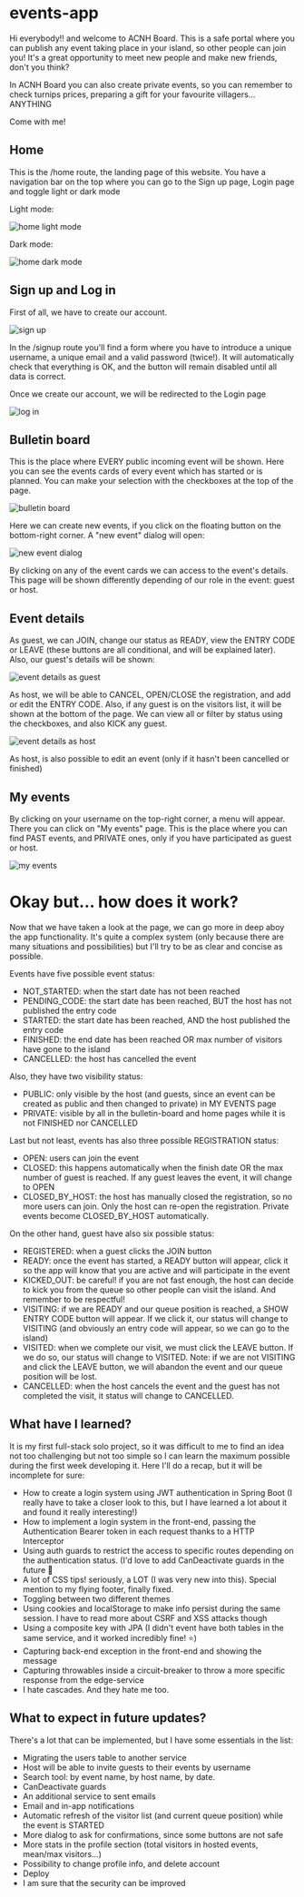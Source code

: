 # events-app

Hi everybody!! and welcome to ACNH Board. This is a safe portal where you can publish any event taking place in your island, so other people can join you! It's a great opportunity to meet new people and make new friends, don't you think?

In ACNH Board you can also create private events, so you can remember to check turnips prices, preparing a gift for your favourite villagers... ANYTHING

Come with me!

## Home

This is the /home route, the landing page of this website. You have a navigation bar on the top where you can go to the Sign up page, Login page and toggle light or dark mode

Light mode:

![home light mode](/screenshots/scr00b.png "Home light mode")


Dark mode:

![home dark mode](/screenshots/scr00.png "Home dark mode")



## Sign up and Log in

First of all, we have to create our account. 

![sign up](/screenshots/scr01.png "Sign up")

In the /signup route you'll find a form where you have to introduce a unique username, a unique email and a valid password (twice!). It will automatically check that everything is OK, and the button will remain disabled until all data is correct.

Once we create our account, we will be redirected to the Login page

![log in](/screenshots/scr02.png "Log in")


## Bulletin board

This is the place where EVERY public incoming event will be shown. Here you can see the events cards of every event which has started or is planned. You can make your selection with the checkboxes at the top of the page.

![bulletin board](/screenshots/scr04.png "Bulletin board")

Here we can create new events, if you click on the floating button on the bottom-right corner. A "new event" dialog will open:

![new event dialog](/screenshots/scr06.png "New event dialog")

By clicking on any of the event cards we can access to the event's details. This page will be shown differently depending of our role in the event: guest or host.

## Event details

As guest, we can JOIN, change our status as READY, view the ENTRY CODE or LEAVE (these buttons are all conditional, and will be explained later). Also, our guest's details will be shown:

![event details as guest](/screenshots/scr10.png "Event details as guest")

As host, we will be able to CANCEL, OPEN/CLOSE the registration, and add or edit the ENTRY CODE. Also, if any guest is on the visitors list, it will be shown at the bottom of the page. We can view all or filter by status using the checkboxes, and also KICK any guest.

![event details as host](/screenshots/scr09.png "Event details as host")

As host, is also possible to edit an event (only if it hasn't been cancelled or finished)

## My events

By clicking on your username on the top-right corner, a menu will appear. There you can click on "My events" page. This is the place where you can find PAST events, and PRIVATE ones, only if you have participated as guest or host.

![my events](/screenshots/scr14.png "My events")


# Okay but... how does it work?

Now that we have taken a look at the page, we can go more in deep aboy the app functionality. It's quite a complex system (only because there are many situations and possibilities) but I'll try to be as clear and concise as possible.

Events have five possible event status:
* NOT_STARTED: when the start date has not been reached
* PENDING_CODE: the start date has been reached, BUT the host has not published the entry code
* STARTED: the start date has been reached, AND the host published the entry code
* FINISHED: the end date has been reached OR max number of visitors have gone to the island
* CANCELLED: the host has cancelled the event


Also, they have two visibility status: 
* PUBLIC: only visible by the host (and guests, since an event can be created as public and then changed to private) in MY EVENTS page
* PRIVATE: visible by all in the bulletin-board and home pages while it is not FINISHED nor CANCELLED


Last but not least, events has also three possible REGISTRATION status:
* OPEN: users can join the event
* CLOSED: this happens automatically when the finish date OR the max number of guest is reached. If any guest leaves the event, it will change to OPEN
* CLOSED_BY_HOST: the host has manually closed the registration, so no more users can join. Only the host can re-open the registration. Private events become CLOSED_BY_HOST automatically.

On the other hand, guest have also six possible status:
* REGISTERED: when a guest clicks the JOIN button
* READY: once the event has started, a READY button will appear, click it so the app will know that you are active and will participate in the event
* KICKED_OUT: be careful! if you are not fast enough, the host can decide to kick you from the queue so other people can visit the island. And remember to be respectful!
* VISITING: if we are READY and our queue position is reached, a SHOW ENTRY CODE button will appear. If we click it, our status will change to VISITING (and obviously an entry code will appear, so we can go to the island)
* VISITED: when we complete our visit, we must click the LEAVE button. If we do so, our status will change to VISITED. Note: if we are not VISITING and click the LEAVE button, we will abandon the event and our queue position will be lost.
* CANCELLED: when the host cancels the event and the guest has not completed the visit, it status will change to CANCELLED.


## What have I learned?

It is my first full-stack solo project, so it was difficult to me to find an idea not too challenging but not too simple so I can learn the maximum possible during the first week developing it. Here I'll do a recap, but it will be incomplete for sure:
* How to create a login system using JWT authentication in Spring Boot (I really have to take a closer look to this, but I have learned a lot about it and found it really interesting!)
* How to implement a login system in the front-end, passing the Authentication Bearer token in each request thanks to a HTTP Interceptor
* Using auth guards to restrict the access to specific routes depending on the authentication status. (I'd love to add CanDeactivate guards in the future 💙
* A lot of CSS tips! seriously, a LOT (I was very new into this). Special mention to my flying footer, finally fixed.
* Toggling between two different themes
* Using cookies and localStorage to make info persist during the same session. I have to read more about CSRF and XSS attacks though
* Using a composite key with JPA (I didn't event have both tables in the same service, and it worked incredibly fine! ⭐)
* Capturing back-end exception in the front-end and showing the message
* Capturing throwables inside a circuit-breaker to throw a more specific response from the edge-service
* I hate cascades. And they hate me too. 


## What to expect in future updates?

There's a lot that can be implemented, but I have some essentials in the list:
* Migrating the users table to another service
* Host will be able to invite guests to their events by username
* Search tool: by event name, by host name, by date.
* CanDeactivate guards
* An additional service to sent emails
* Email and in-app notifications
* Automatic refresh of the visitor list (and current queue position) while the event is STARTED
* More dialog to ask for confirmations, since some buttons are not safe
* More stats in the profile section (total visitors in hosted events, mean/max visitors...)
* Possibility to change profile info, and delete account
* Deploy
* I am sure that the security can be improved
